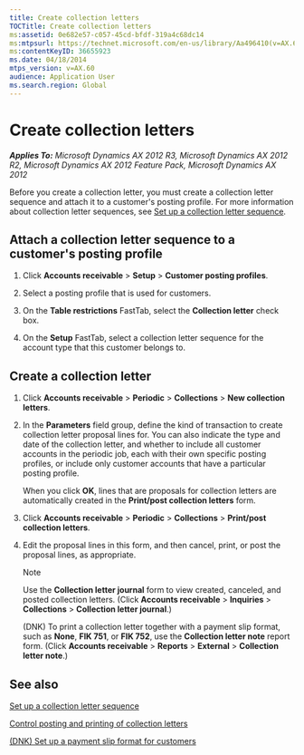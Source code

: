```yaml
---
title: Create collection letters
TOCTitle: Create collection letters
ms:assetid: 0e682e57-c057-45cd-bfdf-319a4c68dc14
ms:mtpsurl: https://technet.microsoft.com/en-us/library/Aa496410(v=AX.60)
ms:contentKeyID: 36655923
ms.date: 04/18/2014
mtps_version: v=AX.60
audience: Application User
ms.search.region: Global
---
```


# Create collection letters 


_**Applies To:** Microsoft Dynamics AX 2012 R3, Microsoft Dynamics AX 2012 R2, Microsoft Dynamics AX 2012 Feature Pack, Microsoft Dynamics AX 2012_

Before you create a collection letter, you must create a collection letter sequence and attach it to a customer's posting profile. For more information about collection letter sequences, see [Set up a collection letter sequence](set-up-a-collection-letter-sequence.md).

## Attach a collection letter sequence to a customer's posting profile

1.  Click **Accounts receivable** \> **Setup** \> **Customer posting profiles**.

2.  Select a posting profile that is used for customers.

3.  On the **Table restrictions** FastTab, select the **Collection letter** check box.

4.  On the **Setup** FastTab, select a collection letter sequence for the account type that this customer belongs to.

## Create a collection letter

1.  Click **Accounts receivable** \> **Periodic** \> **Collections** \> **New collection letters**.

2.  In the **Parameters** field group, define the kind of transaction to create collection letter proposal lines for. You can also indicate the type and date of the collection letter, and whether to include all customer accounts in the periodic job, each with their own specific posting profiles, or include only customer accounts that have a particular posting profile.
    
    When you click **OK**, lines that are proposals for collection letters are automatically created in the **Print/post collection letters** form.

3.  Click **Accounts receivable** \> **Periodic** \> **Collections** \> **Print/post collection letters**.

4.  Edit the proposal lines in this form, and then cancel, print, or post the proposal lines, as appropriate.
    

    > [!NOTE]
    > <P>Use the <STRONG>Collection letter journal</STRONG> form to view created, canceled, and posted collection letters. (Click <STRONG>Accounts receivable</STRONG> &gt; <STRONG>Inquiries</STRONG> &gt; <STRONG>Collections</STRONG> &gt; <STRONG>Collection letter journal</STRONG>.)</P>
    > <P>(DNK) To print a collection letter together with a payment slip format, such as <STRONG>None</STRONG>, <STRONG>FIK 751</STRONG>, or <STRONG>FIK 752</STRONG>, use the <STRONG>Collection letter note</STRONG> report form. (Click <STRONG>Accounts receivable</STRONG> &gt; <STRONG>Reports</STRONG> &gt; <STRONG>External</STRONG> &gt; <STRONG>Collection letter note</STRONG>.)</P>



## See also

[Set up a collection letter sequence](set-up-a-collection-letter-sequence.md)

[Control posting and printing of collection letters](control-posting-and-printing-of-collection-letters.md)

[(DNK) Set up a payment slip format for customers](dnk-set-up-a-payment-slip-format-for-customers.md)

  


